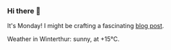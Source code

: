 ### Hi there :wave:

It's Monday! I might be crafting a fascinating [blog post](https://www.benjaminwuethrich.dev).

Weather in Winterthur: sunny, at +15°C.
